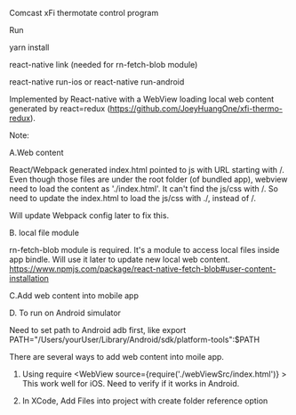 Comcast xFi thermotate control program

Run

yarn install

react-native link (needed for rn-fetch-blob module)

react-native run-ios or react-native run-android


Implemented by React-native with a WebView loading local web content generated by react=redux (https://github.com/JoeyHuangOne/xfi-thermo-redux).

Note:

A.Web content

React/Webpack generated index.html pointed to js with URL starting with /.
Even though those files are under the root folder (of bundled app), webview need to load the content as './index.html'.
It can't find the js/css with /. So need to update the index.html to load the js/css with ./, instead of /.

Will update Webpack config later to fix this.

B. local file module

rn-fetch-blob module is required. It's a module to access local files inside app bindle. Will use it later to update new local web content.
https://www.npmjs.com/package/react-native-fetch-blob#user-content-installation


C.Add web content into mobile app


D. To run on Android simulator

Need to set path to Android adb first, like
export PATH="/Users/yourUser/Library/Android/sdk/platform-tools":$PATH



There are several ways to add web content into moile app.
1. Using require
        <WebView
          source={require('./webViewSrc/index.html')}
        ></WebView>
This work well for iOS. Need to verify if it works in Android.

2. In XCode, Add Files into project with create folder reference option


